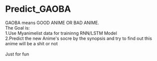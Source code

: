 # Predict_GAOBA
GAOBA means GOOD ANIME OR BAD ANIME.<br>
The Goal is:<br>
1.Use Myanimelist data for traininng RNN/LSTM Model<br>
2.Predict the new Anime's socre by the synopsis and try to find out this anime will be a shit or not<br>
<br>
Just for fun<br>
